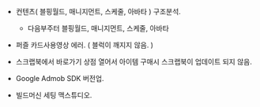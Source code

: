 

- 컨텐츠( 블핑월드, 매니지먼트, 스케줄, 아바타 ) 구조분석.
	- 다음부주터 블핑월드, 매니지먼트, 스케줄, 아바타
	
- 퍼즐 카드사용영상 에러. ( 블럭이 깨지지 않음. )
- 스크랩북에서 바로가기 상점 열어서 아이템 구매시 스크랩북이 업데이트 되지 않음.
- Google Admob SDK  버전업.  
- 빌드머신 세팅 맥스튜디오.






